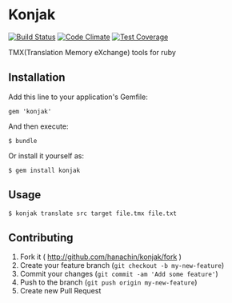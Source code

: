 # Konjak

[![Build Status](https://travis-ci.org/hanachin/konjak.svg)](https://travis-ci.org/hanachin/konjak)
[![Code Climate](https://codeclimate.com/github/hanachin/konjak/badges/gpa.svg)](https://codeclimate.com/github/hanachin/konjak)
[![Test Coverage](https://codeclimate.com/github/hanachin/konjak/badges/coverage.svg)](https://codeclimate.com/github/hanachin/konjak/coverage)

TMX(Translation Memory eXchange) tools for ruby

## Installation

Add this line to your application's Gemfile:

    gem 'konjak'

And then execute:

    $ bundle

Or install it yourself as:

    $ gem install konjak

## Usage

    $ konjak translate src target file.tmx file.txt

## Contributing

1. Fork it ( http://github.com/hanachin/konjak/fork )
2. Create your feature branch (`git checkout -b my-new-feature`)
3. Commit your changes (`git commit -am 'Add some feature'`)
4. Push to the branch (`git push origin my-new-feature`)
5. Create new Pull Request
